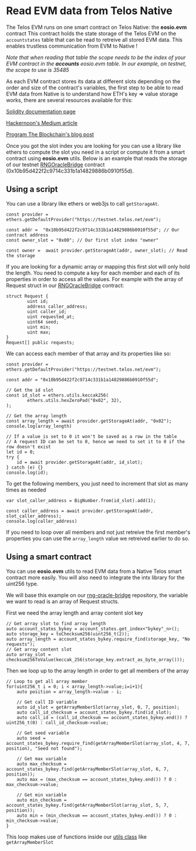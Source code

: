 # Read EVM data from Telos Native

The Telos EVM runs on one smart contract on Telos Native: the __eosio.evm__ contract
This contract holds the state storage of the Telos EVM on the `accountstates` table that can be read to retreive all stored EVM data. This enables trustless communication from EVM to Native !

_Note that when reading that table the scope needs to be the index of your EVM contract in the __accounts__ eosio.evm table. In our example, on testnet, the scope to use is 35485_

As each EVM contract stores its data at different slots depending on the order and size of the contract's variables, the first step to be able to read EVM data from Native is to understand how ETH's key => value storage works, there are several resources available for this:

[Solidity documentation page](https://docs.soliditylang.org/en/v0.8.13/internals/layout_in_storage.html)

[Hackernoon's Medium article](https://medium.com/hackernoon/getting-deep-into-ethereum-how-data-is-stored-in-ethereum-e3f669d96033)

[Program The Blockchain's blog post](https://programtheblockchain.com/posts/2018/03/09/understanding-ethereum-smart-contract-storage/)

Once you got the slot index you are looking for you can use a library like ethers to compute the slot you need in a script or compute it from a smart contract using __eosio.evm__ utils. Below is an example that reads the storage of our testnet [RNGOracleBridge](https://github.com/telosnetwork/rng-oracle-bridge/blob/main/evm/contracts/RNGOracleBridge.sol) contract (0x10b95d422f2c9714c331b1a14829886b0910f55d).

## Using a script

You can use a library like ethers or web3js to call `getStorageAt`.

```
const provider = ethers.getDefaultProvider("https://testnet.telos.net/evm");

const addr =  "0x10b95d422f2c9714c331b1a14829886b0910f55d"; // Our contract address
const owner_slot = "0x00"; // Our first slot index "owner"

const owner =  await provider.getStorageAt(addr, owner_slot); // Read the storage
```

If you are looking for a dynamic array or mapping this first slot will only hold the length. You need to compute a key for each member and each of its properties in order to access all the values. For example with the array of Request struct in our [RNGOracleBridge](https://github.com/telosnetwork/rng-oracle-bridge/blob/main/evm/contracts/RNGOracleBridge.sol) contract:

```  
struct Request {
        uint id;
        address caller_address;
        uint caller_id;
        uint requested_at;
        uint64 seed;
        uint min;
        uint max;
}
Request[] public requests;
```  
 
We can access each member of that array and its properties like so:
```
const provider = ethers.getDefaultProvider("https://testnet.telos.net/evm");

const addr = "0x10b95d422f2c9714c331b1a14829886b0910f55d";

// Get the id slot
const id_slot = ethers.utils.keccak256(
        ethers.utils.hexZeroPad("0x02", 32),
);

// Get the array length
const array_length = await provider.getStorageAt(addr, "0x02");
console.log(array_length)

// If a value is set to 0 it won't be saved as a row in the table
// A request ID can be set to 0, hence we need to set it to 0 if the row doesn't exist
let id = 0;
try {
    id = await provider.getStorageAt(addr, id_slot);
} catch (e) {}
console.log(id);
```

To get the following members, you just need to increment that slot as many times as needed
```
var slot_caller_address = BigNumber.from(id_slot).add(1);

const caller_address = await provider.getStorageAt(addr, slot_caller_address);
console.log(caller_address)
```

If you need to loop over all members and not just retreive the first member's properties you can use the `array_length` value we retreived earlier to do so.

## Using a smart contract

You can use __eosio.evm__ utils to read EVM data from a Native Telos smart contract more easily. You will also need to integrate the intx library for the uint256 type.

We will base this example on our [rng-oracle-bridge](https://github.com/telosnetwork/rng-oracle-bridge/tree/main/native) repository, the variable we want to read is an array of Request structs.

First we need the array length and array content slot key
```
// Get array slot to find array length
auto account_states_bykey = account_states.get_index<"bykey"_n>();
auto storage_key = toChecksum256(uint256_t(2));
auto array_length = account_states_bykey.require_find(storage_key, "No requests");
// Get array content slot 
auto array_slot = checksum256ToValue(keccak_256(storage_key.extract_as_byte_array()));
```

Then we loop up to the array length in order to get all members of the array
```
// Loop to get all array member
for(uint256_t i = 0; i < array_length->value;i=i+1){
    auto position = array_length->value - i;
    
    // Get call ID variable
    auto id_slot = getArrayMemberSlot(array_slot, 0, 7, position); 
    auto call_id_checksum = account_states_bykey.find(id_slot);
    auto call_id = (call_id_checksum == account_states_bykey.end()) ? uint256_t(0) : call_id_checksum->value;

    // Get seed variable
    auto seed = account_states_bykey.require_find(getArrayMemberSlot(array_slot, 4, 7, position), "Seed not found");
    
    // Get max variable
    auto max_checksum = account_states_bykey.find(getArrayMemberSlot(array_slot, 6, 7, position));
    auto max = (max_checksum == account_states_bykey.end()) ? 0 : max_checksum->value;
    
    // Get min variable
    auto min_checksum = account_states_bykey.find(getArrayMemberSlot(array_slot, 5, 7, position));
    auto min = (min_checksum == account_states_bykey.end()) ? 0 : min_checksum->value;
}
```

This loop makes use of functions inside our [utils class](https://github.com/telosnetwork/rng-oracle-bridge/blob/main/native/include/util.hpp) like `getArrayMemberSlot`
